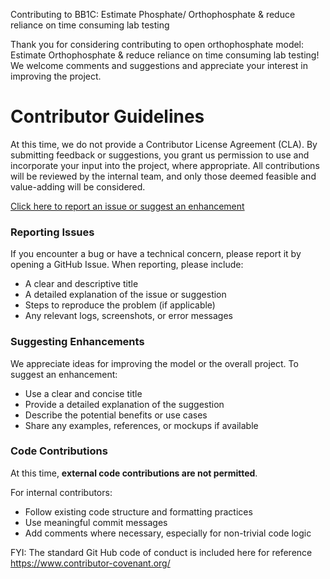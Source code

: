 Contributing to BB1C: Estimate Phosphate/ Orthophosphate & reduce reliance on time consuming lab testing

Thank you for considering contributing to open orthophosphate model: Estimate Orthophosphate & reduce reliance on time consuming lab testing! We welcome comments and suggestions and appreciate your interest in improving the project.

# Contributor Guidelines
At this time, we do not provide a Contributor License Agreement (CLA). By submitting feedback or suggestions, you grant us permission to use and incorporate your input into the project, where appropriate. All contributions will be reviewed by the internal team, and only those deemed feasible and value-adding will be considered.

[Click here to report an issue or suggest an enhancement](https://github.com/Cognizant-RDMAI/Open-Orthophosphate-Model/issues)

### Reporting Issues
If you encounter a bug or have a technical concern, please report it by opening a GitHub Issue. When reporting, please include:
 - A clear and descriptive title
 - A detailed explanation of the issue or suggestion
 - Steps to reproduce the problem (if applicable)
 - Any relevant logs, screenshots, or error messages
   


### Suggesting Enhancements
We appreciate ideas for improving the model or the overall project. To suggest an enhancement:
- Use a clear and concise title
- Provide a detailed explanation of the suggestion
- Describe the potential benefits or use cases
- Share any examples, references, or mockups if available

### Code Contributions
At this time, **external code contributions are not permitted**.

For internal contributors:
 - Follow existing code structure and formatting practices
 - Use meaningful commit messages
 - Add comments where necessary, especially for non-trivial code logic

FYI: The standard Git Hub code of conduct is included here for reference https://www.contributor-covenant.org/
